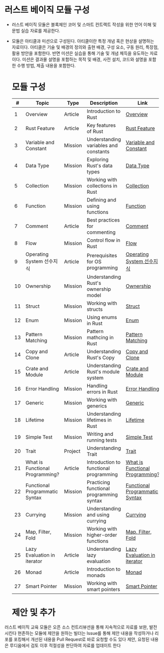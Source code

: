   # 러스트 베이직 모듈 구성
  
* 러스트 베이직 모듈은 블록체인 코어 및 스마트 컨트랙트 작성을 위한 언어 이해 및 문법 실습 자료를 제공한다.
* 모듈은 아티클과 미션으로 구성된다. 아티클이란 특정 개념 혹은 현상을 설명하는 자료이다. 아티클은 기술 및 배경의 정의와 출현 배경, 구성 요소, 구동 원리, 특장점, 활용 방안을 포함한다. 반면 미션은 실습을 통해 기술 및 개념 체득을 유도하는 자료이다. 미션은 결과물 설명을 포함하는 목적 및 배경, 사전 설치, 코드와 설명을 포함한 수행 방법, 제출 내용을 포함한다.

  # 모듈 구성

  | # | Topic | Type | Description | Link |
  |---|-------|------|-------------|------|
  | 1 | Overview | Article | Introduction to Rust | [Overview](./article/Overview.md) |
  | 2 | Rust Feature | Article | Key features of Rust | [Rust Feature](./article/Rust_Feature.md) |
  | 3 | Variable and Constant | Mission | Understanding variables and constants | [Variable and Constant](./article/Variable_and_Constant.md) |
  | 4 | Data Type | Mission | Exploring Rust's data types | [Data Type](./article/Data_Type.md) |
  | 5 | Collection | Mission | Working with collections in Rust | [Collection](./article/Collection.md) |
  | 6 | Function | Mission | Defining and using functions | [Function](./article/Function.md) |
  | 7 | Comment | Article | Best practices for commenting | [Comment](./article/Comment.md) |
  | 8 | Flow | Mission | Control flow in Rust | [Flow](./article/Flow.md) |
  | 9 | Operating System 선수지식 | Article | Prerequisites for OS programming | [Operating System 선수지식](./article/Operating_System_선수지식.md) |
  | 10 | Ownership | Mission | Understanding Rust's ownership model | [Ownership](./article/Ownership_1.md) |
  | 11 | Struct | Mission | Working with structs | [Struct](./article/Struct.md) |
  | 12 | Enum | Mission | Using enums in Rust | [Enum](./article/Enum.md) |
  | 13 | Pattern Matching | Mission | Pattern mathcing in Rust | [Pattern Matching](./article/PatternMatching.md) |
  | 14 | Copy and Clone | Article | Understanding Rust's Copy| [Copy and Clone](./article/Copy_and_clone.md) |
  | 15 | Crate and Module | Article | Understanding Rust's module system | [Crate and Module](./article/Crate_and_Module.md) |
  | 16 | Error Handling | Mission | Handling errors in Rust | [Error Handling](./article/Error_Handling.md) |
  | 17 | Generic | Mission | Working with generics | [Generic](./article/Generic.md) |
  | 18 | Lifetime | Mission | Understanding lifetimes in Rust | [Lifetime](./article/Lifetime.md) |
  | 19 | Simple Test | Mission | Writing and running tests | [Simple Test](./article/Simple_Test.md) |
  | 20 | Trait | Project | Understanding Trait | [Trait](./article/Trait.md) |
  | 21 | What is Functional Programming? | Article | Introduction to functional programming | [What is Functional Programming?](./article/What_is_Functional_Programming.md) |
  | 22 | Functional Programmatic Syntax | Mission | Practicing functional programming syntax | [Functional Programmatic Syntax](./article/Functional_Programmatic_Syntax.md) |
  | 23 | Currying | Mission | Understanding and using currying | [Currying](./article/Currying.md) |
  | 24 | Map, Filter, Fold | Mission | Working with higher-order functions | [Map, Filter, Fold](./article/map_filter_fold.md) |
  | 25 | Lazy Evaluation in iterator | Article | Understanding lazy evaluation | [Lazy Evaluation in iterator](./article/Lazy_evaluation.md) |
  | 26 | Monad | Article | Introduction to monads | [Monad](./article/Monad.md) |
  | 27 | Smart Pointer | Mission | Working with smart pointers | [Smart Pointer](./article/Smart_Pointer.md) |

  

  # 제안 및 추가 
러스트 베이직 교육 모듈은 오픈 소스 컨트리뷰션을 통해 지속적으로 자료를 보완, 발전시킨다
현존하는 모듈에 제안을 원하는 빌더는 Issue를 통해 제안 내용을 작성하거나 리포를 포킹해서 개선된 내용을 Pull Request로 바로 요청할 수도 있다
제안, 요청된 내용은 루디움에서 검토 이후 적절성을 판단하여 자료를 업데이트 한다
